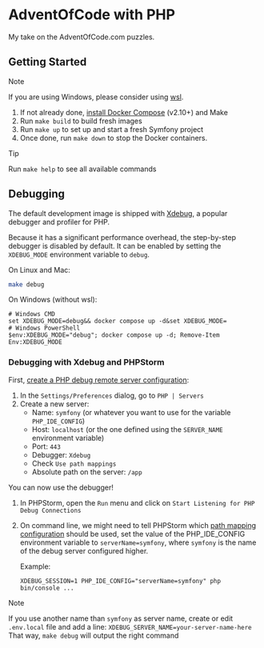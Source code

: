# AdventOfCode with PHP

My take on the AdventOfCode.com puzzles.

## Getting Started

> [!NOTE]
> If you are using Windows, please consider using [wsl](https://learn.microsoft.com/en-us/windows/wsl/).

1. If not already done, [install Docker Compose](https://docs.docker.com/compose/install/) (v2.10+) and Make
2. Run `make build` to build fresh images
3. Run `make up` to set up and start a fresh Symfony project
4. Once done, run `make down` to stop the Docker containers.

> [!TIP]
> Run `make help` to see all available commands

## Debugging

The default development image is shipped with [Xdebug](https://xdebug.org/),
a popular debugger and profiler for PHP.

Because it has a significant performance overhead, the step-by-step debugger is disabled by default.
It can be enabled by setting the `XDEBUG_MODE` environment variable to `debug`.

On Linux and Mac:

```bash
make debug
```

On Windows (without wsl):

```shell
# Windows CMD
set XDEBUG_MODE=debug&& docker compose up -d&set XDEBUG_MODE=
# Windows PowerShell
$env:XDEBUG_MODE="debug"; docker compose up -d; Remove-Item Env:XDEBUG_MODE
```

### Debugging with Xdebug and PHPStorm

First, [create a PHP debug remote server configuration](https://www.jetbrains.com/help/phpstorm/creating-a-php-debug-server-configuration.html):

1. In the `Settings/Preferences` dialog, go to `PHP | Servers`
2. Create a new server:
    * Name: `symfony` (or whatever you want to use for the variable `PHP_IDE_CONFIG`)
    * Host: `localhost` (or the one defined using the `SERVER_NAME` environment variable)
    * Port: `443`
    * Debugger: `Xdebug`
    * Check `Use path mappings`
    * Absolute path on the server: `/app`

You can now use the debugger!

1. In PHPStorm, open the `Run` menu and click on `Start Listening for PHP Debug Connections`
2. On command line, we might need to tell PHPStorm which [path mapping configuration](https://www.jetbrains.com/help/phpstorm/zero-configuration-debugging-cli.html#configure-path-mappings) should be used, set the value of the PHP_IDE_CONFIG environment variable to `serverName=symfony`, where `symfony` is the name of the debug server configured higher.

   Example:

    ```console
    XDEBUG_SESSION=1 PHP_IDE_CONFIG="serverName=symfony" php bin/console ...
    ```

> [!NOTE]
> If you use another name than `symfony` as server name, create or edit `.env.local` file and add a line:
> `XDEBUG_SERVER_NAME=your-server-name-here`
> That way, `make debug` will output the right command

